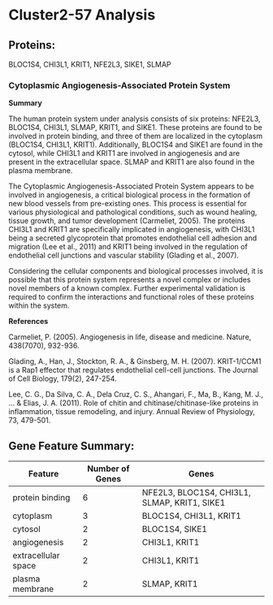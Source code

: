 # Cluster2-57 Analysis

## Proteins: 

BLOC1S4, CHI3L1, KRIT1, NFE2L3, SIKE1, SLMAP

### Cytoplasmic Angiogenesis-Associated Protein System

**Summary**

The human protein system under analysis consists of six proteins: NFE2L3, BLOC1S4, CHI3L1, SLMAP, KRIT1, and SIKE1. These proteins are found to be involved in protein binding, and three of them are localized in the cytoplasm (BLOC1S4, CHI3L1, KRIT1). Additionally, BLOC1S4 and SIKE1 are found in the cytosol, while CHI3L1 and KRIT1 are involved in angiogenesis and are present in the extracellular space. SLMAP and KRIT1 are also found in the plasma membrane.

The Cytoplasmic Angiogenesis-Associated Protein System appears to be involved in angiogenesis, a critical biological process in the formation of new blood vessels from pre-existing ones. This process is essential for various physiological and pathological conditions, such as wound healing, tissue growth, and tumor development (Carmeliet, 2005). The proteins CHI3L1 and KRIT1 are specifically implicated in angiogenesis, with CHI3L1 being a secreted glycoprotein that promotes endothelial cell adhesion and migration (Lee et al., 2011) and KRIT1 being involved in the regulation of endothelial cell junctions and vascular stability (Glading et al., 2007).

Considering the cellular components and biological processes involved, it is possible that this protein system represents a novel complex or includes novel members of a known complex. Further experimental validation is required to confirm the interactions and functional roles of these proteins within the system.

**References**

Carmeliet, P. (2005). Angiogenesis in life, disease and medicine. Nature, 438(7070), 932-936.

Glading, A., Han, J., Stockton, R. A., & Ginsberg, M. H. (2007). KRIT-1/CCM1 is a Rap1 effector that regulates endothelial cell-cell junctions. The Journal of Cell Biology, 179(2), 247-254.

Lee, C. G., Da Silva, C. A., Dela Cruz, C. S., Ahangari, F., Ma, B., Kang, M. J., ... & Elias, J. A. (2011). Role of chitin and chitinase/chitinase-like proteins in inflammation, tissue remodeling, and injury. Annual Review of Physiology, 73, 479-501.

## Gene Feature Summary: 

| Feature | Number of Genes | Genes |
| --- | --- | --- |
| protein binding | 6 | NFE2L3, BLOC1S4, CHI3L1, SLMAP, KRIT1, SIKE1 |
| cytoplasm | 3 | BLOC1S4, CHI3L1, KRIT1 |
| cytosol | 2 | BLOC1S4, SIKE1 |
|  angiogenesis | 2 | CHI3L1, KRIT1 |
| extracellular space | 2 | CHI3L1, KRIT1 |
| plasma membrane | 2 | SLMAP, KRIT1 |

